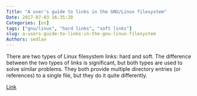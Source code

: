 ```yaml
---
Title: "A user's guide to links in the GNU/Linux filesystem"
Date: 2017-07-03 16:35:20
Categories: [os]
tags: ["gnu/linux", "hard links", "soft links"]
slug: a-users-guide-to-links-in-the-gnu-linux-filesystem
Authors: sedlav
---
```


There are two types of Linux filesystem links: hard and soft. The difference between the two types of links is significant, but both types are used to solve similar problems. They both provide multiple directory entries (or references) to a single file, but they do it quite differently. 

[Link](https://opensource.com/article/17/6/linking-linux-filesystem)
